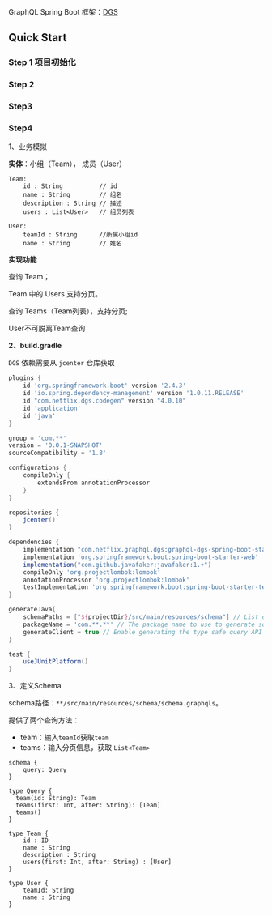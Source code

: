 GraphQL Spring Boot 框架：[DGS ](https://netflix.github.io/dgs/)

## Quick Start

### Step 1 项目初始化





### Step 2

### Step3

### Step4

1、业务模拟

**实体**：小组（Team）， 成员（User）

```
Team: 
    id : String          // id
	name : String        // 组名
	description : String // 描述
	users : List<User>   // 组员列表
```

```
User: 
    teamId : String      //所属小组id
	name : String        // 姓名
```

**实现功能**

查询 Team；

Team 中的 Users 支持分页。

查询 Teams（Team列表），支持分页;

User不可脱离Team查询



**2、build.gradle**

`DGS` 依赖需要从 `jcenter` 仓库获取

```groovy
plugins {
	id 'org.springframework.boot' version '2.4.3'
	id 'io.spring.dependency-management' version '1.0.11.RELEASE'
	id "com.netflix.dgs.codegen" version "4.0.10"
	id 'application'
	id 'java'
}

group = 'com.**'
version = '0.0.1-SNAPSHOT'
sourceCompatibility = '1.8'

configurations {
	compileOnly {
		extendsFrom annotationProcessor
	}
}

repositories {
	jcenter()
}

dependencies {
	implementation "com.netflix.graphql.dgs:graphql-dgs-spring-boot-starter:latest.release"
	implementation 'org.springframework.boot:spring-boot-starter-web'
	implementation("com.github.javafaker:javafaker:1.+")
	compileOnly 'org.projectlombok:lombok'
	annotationProcessor 'org.projectlombok:lombok'
	testImplementation 'org.springframework.boot:spring-boot-starter-test'
}

generateJava{
	schemaPaths = ["${projectDir}/src/main/resources/schema"] // List of directories containing schema files
	packageName = 'com.**.**' // The package name to use to generate sources
	generateClient = true // Enable generating the type safe query API
}

test {
	useJUnitPlatform()
}

```



3、定义Schema

schema路径：`**/src/main/resources/schema/schema.graphqls`。



提供了两个查询方法：

- team：输入`teamId`获取`team`
- teams：输入分页信息，获取 `List<Team>`

```
schema {
    query: Query
}

type Query {
  team(id: String): Team
  teams(first: Int, after: String): [Team]
  teams()
}

type Team {
    id : ID
	name : String
	description : String
	users(first: Int, after: String) : [User]
}

type User {
    teamId: String
	name : String    
}
```























